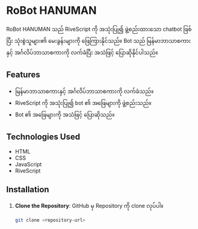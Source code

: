 # RoBot HANUMAN

RoBot HANUMAN သည် RiveScript ကို အသုံးပြု၍ ဖွဲ့စည်းထားသော chatbot ဖြစ်ပြီး သုံးစွဲသူများ၏ မေးခွန်းများကို ဖြေကြားနိုင်သည်။ Bot သည် မြန်မာဘာသာစကားနှင့် အင်္ဂလိပ်ဘာသာစကားကို လက်ခံပြီး အသံဖြင့် ပြောဆိုနိုင်ပါသည်။

## Features

- မြန်မာဘာသာစကားနှင့် အင်္ဂလိပ်ဘာသာစကားကို လက်ခံသည်။
- RiveScript ကို အသုံးပြု၍ bot ၏ အဖြေများကို ဖွဲ့စည်းသည်။
- Bot ၏ အဖြေများကို အသံဖြင့် ပြောဆိုသည်။

## Technologies Used

- HTML
- CSS
- JavaScript
- RiveScript

## Installation

1. **Clone the Repository**: GitHub မှ Repository ကို clone လုပ်ပါ။

   ```bash
   git clone <repository-url>